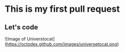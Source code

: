 # This is my first pull request

## Let's code

![Image of Universtocat] (https://octodex.github.com/images/universetocat.png)
